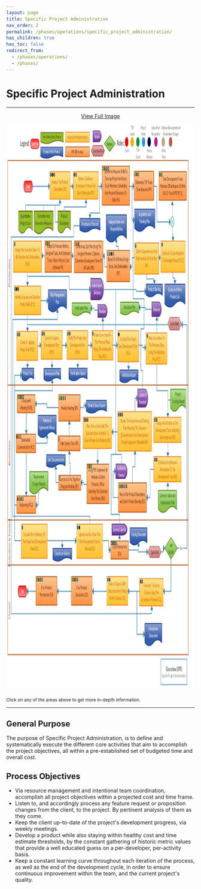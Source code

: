 ```yaml
---
layout: page
title: Specific Project Administration
nav_order: 2
permalink: /phases/operations/specific_project_administration/
has_children: true
has_toc: false
redirect_from:
  - /phases/operations/
  - /phases/
---
```


<head>
<script src="http://ajax.googleapis.com/ajax/libs/jquery/1.10.2/jquery.min.js"></script>
<script src="/assets/js/jquery.rwdImageMaps.min.js"></script>
</head>

# Specific Project Administration

<hr>

<p style="text-align:center;"><a href="/images/specific_project_administration.png" target="_blank">View Full Image</a></p>

<div>
	<img src="/images/specific_project_administration.png" width="1464" height="1504" usemap="#spa" alt="" />
	<map name="spa">
    <area target="" alt="P1" title="P1" href="/phases/operations/specific_project_administration/planification/p1/" coords="338,125,495,199" shape="rect">
    <area target="" alt="P2" title="P2" href="/phases/operations/specific_project_administration/planification/p2/" coords="523,127,715,200" shape="rect">
    <area target="" alt="P3" title="P3" href="/phases/operations/specific_project_administration/planification/p3/" coords="747,113,956,217" shape="rect">
    <area target="" alt="P4" title="P4" href="/phases/operations/specific_project_administration/planification/p4/" coords="994,124,1146,202" shape="rect">
    <area target="" alt="P5.1" title="P5.1" href="/phases/operations/specific_project_administration/planification/p5_1/" coords="1187,125,1400,200" shape="rect">
    <area target="" alt="P5.2" title="P5.2" href="/phases/operations/specific_project_administration/planification/p5_2/" coords="1203,313,1390,396" shape="rect">
    <area target="" alt="P6" title="P6" href="/phases/operations/specific_project_administration/planification/p6/" coords="996,317,1184,397" shape="rect">
    <area target="" alt="P7" title="P7" href="/phases/operations/specific_project_administration/planification/p7/" coords="782,336,958,416" shape="rect">
    <area target="" alt="P8" title="P8" href="/phases/operations/specific_project_administration/planification/p8/" coords="530,313,751,394" shape="rect">
    <area target="" alt="P9" title="P9" href="/phases/operations/specific_project_administration/planification/p9/" coords="301,310,508,393" shape="rect">
    <area target="" alt="P10" title="P10" href="/phases/operations/specific_project_administration/planification/p10/" coords="54,309,275,396" shape="rect">
    <area target="" alt="P11" title="P11" href="/phases/operations/specific_project_administration/planification/p11/" coords="61,431,270,508" shape="rect">
    <area target="" alt="P12" title="P12" href="/phases/operations/specific_project_administration/planification/p12/" coords="81,551,244,627" shape="rect">
    <area target="" alt="P13" title="P13" href="/phases/operations/specific_project_administration/planification/p13/" coords="271,551,434,625" shape="rect">
    <area target="" alt="P14" title="P14" href="/phases/operations/specific_project_administration/planification/p14/" coords="473,551,633,627" shape="rect">
    <area target="" alt="P15" title="P15" href="/phases/operations/specific_project_administration/planification/p15/" coords="667,548,830,626" shape="rect">
    <area target="" alt="P16" title="P16" href="/phases/operations/specific_project_administration/planification/p16/" coords="867,551,1030,631" shape="rect">
    <area target="" alt="P17" title="P17" href="/phases/operations/specific_project_administration/planification/p17/" coords="1086,556,1250,638" shape="rect">
    <area target="" alt="R1" title="R1" href="/phases/operations/specific_project_administration/realization/r1/" coords="1146,781,1361,847" shape="rect">
    <area target="" alt="R2" title="R2" href="/phases/operations/specific_project_administration/realization/r2/" coords="1146,887,1359,954" shape="rect">
    <area target="" alt="R3" title="R3" href="/phases/operations/specific_project_administration/realization/r3/" coords="872,957,1088,1033" shape="rect">
    <area target="" alt="R4" title="R4" href="/phases/operations/specific_project_administration/realization/r4/" coords="866,766,1130,869" shape="rect">
    <area target="" alt="R5" title="R5" href="/phases/operations/specific_project_administration/realization/r5/" coords="596,782,817,865" shape="rect">
    <area target="" alt="R6" title="R6" href="/phases/operations/specific_project_administration/realization/r6/" coords="625,905,797,1011" shape="rect">
    <area target="" alt="R7" title="R7" href="/phases/operations/specific_project_administration/realization/r7/" coords="393,927,588,991" shape="rect">
    <area target="" alt="R8" title="R8" href="/phases/operations/specific_project_administration/realization/r8/" coords="398,824,577,873" shape="rect">
    <area target="" alt="R9" title="R9" href="/phases/operations/specific_project_administration/realization/r9/" coords="405,722,575,789" shape="rect">
    <area target="" alt="R10" title="R10" href="/phases/operations/specific_project_administration/realization/r10/" coords="87,720,223,767" shape="rect">
    <area target="" alt="R11" title="R11" href="/phases/operations/specific_project_administration/realization/r11/" coords="69,819,235,885" shape="rect">
    <area target="" alt="R12" title="R12" href="/phases/operations/specific_project_administration/realization/r12/" coords="78,989,228,1037" shape="rect">
    <area target="" alt="E1" title="E1" href="/phases/operations/specific_project_administration/evaluation_and_control/e1/" coords="117,1067,321,1157" shape="rect">
    <area target="" alt="E2" title="E2" href="/phases/operations/specific_project_administration/evaluation_and_control/e2/" coords="546,1066,749,1155" shape="rect">
    <area target="" alt="E3" title="E3" href="/phases/operations/specific_project_administration/evaluation_and_control/e3/" coords="810,1111,950,1163" shape="rect">
    <area target="" alt="C1" title="C1" href="/phases/operations/specific_project_administration/closure/c1/" coords="1034,1207,1222,1288" shape="rect">
    <area target="" alt="C2" title="C2" href="/phases/operations/specific_project_administration/closure/c2/" coords="772,1198,958,1293" shape="rect">
    <area target="" alt="C3" title="C3" href="/phases/operations/specific_project_administration/closure/c3/" coords="505,1207,668,1280" shape="rect">
    <area target="" alt="C4" title="C4" href="/phases/operations/specific_project_administration/closure/c4/" coords="231,1204,393,1280" shape="rect">
    <area target="" alt="" title="" href="/documents/acceptance_protocol.doc" coords="563,243,735,294" shape="rect">
    <area target="" alt="" title="" href="/documents/assigned_roles_and_responsibilities.xlsx" coords="766,230,943,319" shape="rect">
    <area target="" alt="" title="" href="/documents/acquisition_and_training_plan.doc" coords="990,217,1165,291" shape="rect">
    <area target="" alt="" title="" href="/documents/cycles_and_work_product_list.doc" coords="1223,416,1401,491" shape="rect">
    <area target="" alt="" title="" href="/documents/product_backlog.doc" coords="1078,416,1219,468" shape="rect">
    <area target="" alt="" title="" href="/documents/risk_management_plan.doc" coords="315,425,482,511" shape="rect">
    <area target="" alt="" title="" href="/documents/project_plan.doc" coords="113,641,221,692" shape="rect">
    <area target="" alt="" title="" href="/documents/development_plan.doc" coords="283,641,431,693" shape="rect">
    <area target="" alt="" title="" href="/documents/verification_plan.doc" coords="474,640,642,692" shape="rect">
    <area target="" alt="" title="" href="/documents/validation_report.doc" coords="870,644,1039,698" shape="rect">
    <area target="" alt="" title="" href="/documents/weekly_status_report.doc" coords="611,722,795,776" shape="rect">
    <area target="" alt="" title="" href="/documents/user_documentation.doc" coords="301,869,470,927" shape="rect">
    <area target="" alt="" title="" href="/documents/pointers_and_agreements_minute.doc" coords="237,768,400,844" shape="rect">
    <area target="" alt="" title="" href="/documents/corrective_actions.doc" coords="349,1117,523,1178" shape="rect">
    <area target="" alt="" title="" href="/documents/tracing_document.doc" coords="954,1062,1101,1132" shape="rect">
    <area target="" alt="" title="" href="/documents/acceptance_document.doc" coords="1059,1310,1218,1401" shape="rect">
  </map>
</div>

<script>$(document).ready(function(e) {	$('img[usemap]').rwdImageMaps();});</script>

<sub>Click on any of the areas above to get more in-depth information.</sub>

<hr>

## General Purpose
The purpose of Specific Project Administration, is to define and systematically execute the different core activities that aim to accomplish the project objectives,  all within a pre-established set of budgeted time and overall cost.

## Process Objectives
* Via resource management and intentional team coordination, accomplish all project objectives within a projected cost and time frame.
* Listen to, and accordingly process any feature request or proposition changes from the client, to the project. By pertinent analysis of them as they come.
* Keep the client up-to-date of the project's development progress, via weekly meetings.
* Develop a product while also staying within healthy cost and time estimate thresholds, by the constant gathering of historic metric values that provide a well educated guess on a per-developer, per-activity basis.
* Keep a constant learning curve throughout each iteration of the process, as well as the end of the development cycle, in order to ensure continuous improvement within the team, and the current project's quality.